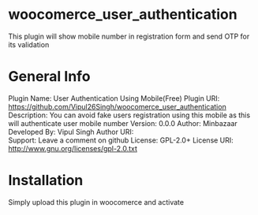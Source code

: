 # woocomerce_user_authentication
This plugin will show mobile number in registration form and send OTP for its validation


# General Info

Plugin Name:       User Authentication Using Mobile(Free)
Plugin URI:        https://github.com/Vipul26Singh/woocomerce_user_authentication
Description:       You can avoid fake users registration using this mobile as this will authenticate user mobile number 
Version:           0.0.0
Author:            Minbazaar 
Developed By:      Vipul Singh
Author URI:        
Support:           Leave a comment on github 
License:           GPL-2.0+
License URI:       http://www.gnu.org/licenses/gpl-2.0.txt

# Installation
Simply upload this plugin in woocomerce and activate
